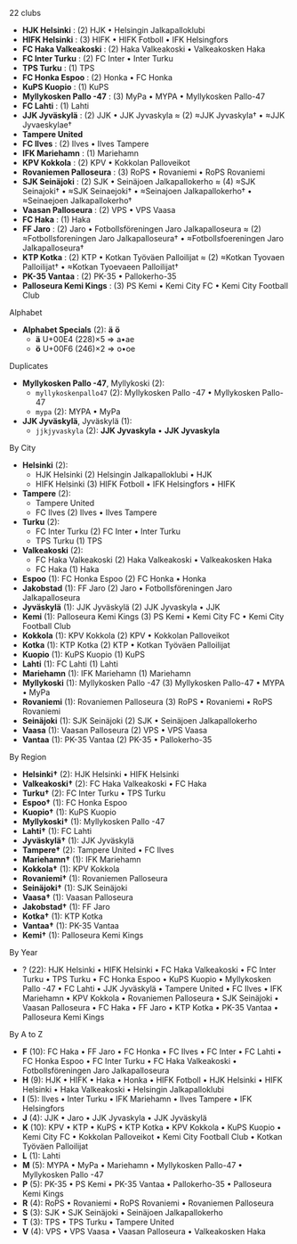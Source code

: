 22 clubs

- **HJK Helsinki** : (2) HJK • Helsingin Jalkapalloklubi
- **HIFK Helsinki** : (3) HIFK • HIFK Fotboll • IFK Helsingfors
- **FC Haka Valkeakoski** : (2) Haka Valkeakoski • Valkeakosken Haka
- **FC Inter Turku** : (2) FC Inter • Inter Turku
- **TPS Turku** : (1) TPS
- **FC Honka Espoo** : (2) Honka • FC Honka
- **KuPS Kuopio** : (1) KuPS
- **Myllykosken Pallo -47** : (3) MyPa • MYPA • Myllykosken Pallo-47
- **FC Lahti** : (1) Lahti
- **JJK Jyväskylä** : (2) JJK • JJK Jyvaskyla ≈ (2) ≈JJK Jyvaskyla† • ≈JJK Jyvaeskylae†
- **Tampere United**
- **FC Ilves** : (2) Ilves • Ilves Tampere
- **IFK Mariehamn** : (1) Mariehamn
- **KPV Kokkola** : (2) KPV • Kokkolan Palloveikot
- **Rovaniemen Palloseura** : (3) RoPS • Rovaniemi • RoPS Rovaniemi
- **SJK Seinäjoki** : (2) SJK • Seinäjoen Jalkapallokerho ≈ (4) ≈SJK Seinajoki† • ≈SJK Seinaejoki† • ≈Seinajoen Jalkapallokerho† • ≈Seinaejoen Jalkapallokerho†
- **Vaasan Palloseura** : (2) VPS • VPS Vaasa
- **FC Haka** : (1) Haka
- **FF Jaro** : (2) Jaro • Fotbollsföreningen Jaro Jalkapalloseura ≈ (2) ≈Fotbollsforeningen Jaro Jalkapalloseura† • ≈Fotbollsfoereningen Jaro Jalkapalloseura†
- **KTP Kotka** : (2) KTP • Kotkan Työväen Palloilijat ≈ (2) ≈Kotkan Tyovaen Palloilijat† • ≈Kotkan Tyoevaeen Palloilijat†
- **PK-35 Vantaa** : (2) PK-35 • Pallokerho-35
- **Palloseura Kemi Kings** : (3) PS Kemi • Kemi City FC • Kemi City Football Club




Alphabet

- **Alphabet Specials** (2):  **ä**  **ö** 
  - **ä** U+00E4 (228)×5 ⇒ a•ae
  - **ö** U+00F6 (246)×2 ⇒ o•oe




Duplicates

- **Myllykosken Pallo -47**, Myllykoski (2):
  - `myllykoskenpallo47` (2): Myllykosken Pallo -47 • Myllykosken Pallo-47
  - `mypa` (2): MYPA • MyPa
- **JJK Jyväskylä**, Jyväskylä (1):
  - `jjkjyvaskyla` (2): **JJK Jyvaskyla** • **JJK Jyvaskyla**




By City

- **Helsinki** (2): 
  - HJK Helsinki  (2) Helsingin Jalkapalloklubi • HJK
  - HIFK Helsinki  (3) HIFK Fotboll • IFK Helsingfors • HIFK
- **Tampere** (2): 
  - Tampere United 
  - FC Ilves  (2) Ilves • Ilves Tampere
- **Turku** (2): 
  - FC Inter Turku  (2) FC Inter • Inter Turku
  - TPS Turku  (1) TPS
- **Valkeakoski** (2): 
  - FC Haka Valkeakoski  (2) Haka Valkeakoski • Valkeakosken Haka
  - FC Haka  (1) Haka
- **Espoo** (1): FC Honka Espoo  (2) FC Honka • Honka
- **Jakobstad** (1): FF Jaro  (2) Jaro • Fotbollsföreningen Jaro Jalkapalloseura
- **Jyväskylä** (1): JJK Jyväskylä  (2) JJK Jyvaskyla • JJK
- **Kemi** (1): Palloseura Kemi Kings  (3) PS Kemi • Kemi City FC • Kemi City Football Club
- **Kokkola** (1): KPV Kokkola  (2) KPV • Kokkolan Palloveikot
- **Kotka** (1): KTP Kotka  (2) KTP • Kotkan Työväen Palloilijat
- **Kuopio** (1): KuPS Kuopio  (1) KuPS
- **Lahti** (1): FC Lahti  (1) Lahti
- **Mariehamn** (1): IFK Mariehamn  (1) Mariehamn
- **Myllykoski** (1): Myllykosken Pallo -47  (3) Myllykosken Pallo-47 • MYPA • MyPa
- **Rovaniemi** (1): Rovaniemen Palloseura  (3) RoPS • Rovaniemi • RoPS Rovaniemi
- **Seinäjoki** (1): SJK Seinäjoki  (2) SJK • Seinäjoen Jalkapallokerho
- **Vaasa** (1): Vaasan Palloseura  (2) VPS • VPS Vaasa
- **Vantaa** (1): PK-35 Vantaa  (2) PK-35 • Pallokerho-35




By Region

- **Helsinki†** (2):   HJK Helsinki • HIFK Helsinki
- **Valkeakoski†** (2):   FC Haka Valkeakoski • FC Haka
- **Turku†** (2):   FC Inter Turku • TPS Turku
- **Espoo†** (1):   FC Honka Espoo
- **Kuopio†** (1):   KuPS Kuopio
- **Myllykoski†** (1):   Myllykosken Pallo -47
- **Lahti†** (1):   FC Lahti
- **Jyväskylä†** (1):   JJK Jyväskylä
- **Tampere†** (2):   Tampere United • FC Ilves
- **Mariehamn†** (1):   IFK Mariehamn
- **Kokkola†** (1):   KPV Kokkola
- **Rovaniemi†** (1):   Rovaniemen Palloseura
- **Seinäjoki†** (1):   SJK Seinäjoki
- **Vaasa†** (1):   Vaasan Palloseura
- **Jakobstad†** (1):   FF Jaro
- **Kotka†** (1):   KTP Kotka
- **Vantaa†** (1):   PK-35 Vantaa
- **Kemi†** (1):   Palloseura Kemi Kings




By Year

- ? (22):   HJK Helsinki • HIFK Helsinki • FC Haka Valkeakoski • FC Inter Turku • TPS Turku • FC Honka Espoo • KuPS Kuopio • Myllykosken Pallo -47 • FC Lahti • JJK Jyväskylä • Tampere United • FC Ilves • IFK Mariehamn • KPV Kokkola • Rovaniemen Palloseura • SJK Seinäjoki • Vaasan Palloseura • FC Haka • FF Jaro • KTP Kotka • PK-35 Vantaa • Palloseura Kemi Kings






By A to Z

- **F** (10): FC Haka • FF Jaro • FC Honka • FC Ilves • FC Inter • FC Lahti • FC Honka Espoo • FC Inter Turku • FC Haka Valkeakoski • Fotbollsföreningen Jaro Jalkapalloseura
- **H** (9): HJK • HIFK • Haka • Honka • HIFK Fotboll • HJK Helsinki • HIFK Helsinki • Haka Valkeakoski • Helsingin Jalkapalloklubi
- **I** (5): Ilves • Inter Turku • IFK Mariehamn • Ilves Tampere • IFK Helsingfors
- **J** (4): JJK • Jaro • JJK Jyvaskyla • JJK Jyväskylä
- **K** (10): KPV • KTP • KuPS • KTP Kotka • KPV Kokkola • KuPS Kuopio • Kemi City FC • Kokkolan Palloveikot • Kemi City Football Club • Kotkan Työväen Palloilijat
- **L** (1): Lahti
- **M** (5): MYPA • MyPa • Mariehamn • Myllykosken Pallo-47 • Myllykosken Pallo -47
- **P** (5): PK-35 • PS Kemi • PK-35 Vantaa • Pallokerho-35 • Palloseura Kemi Kings
- **R** (4): RoPS • Rovaniemi • RoPS Rovaniemi • Rovaniemen Palloseura
- **S** (3): SJK • SJK Seinäjoki • Seinäjoen Jalkapallokerho
- **T** (3): TPS • TPS Turku • Tampere United
- **V** (4): VPS • VPS Vaasa • Vaasan Palloseura • Valkeakosken Haka




